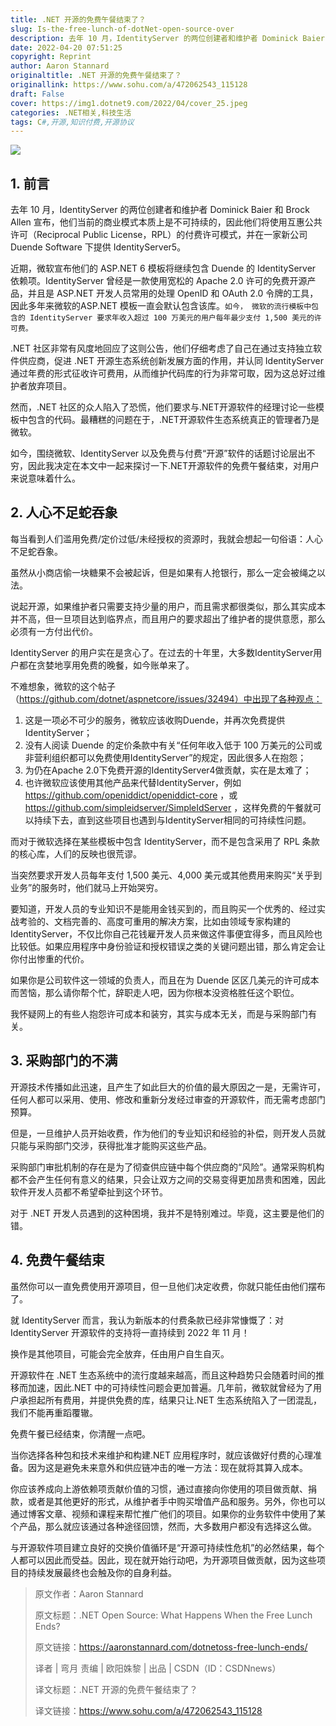 ```yaml
---
title: .NET 开源的免费午餐结束了？ 
slug: Is-the-free-lunch-of-dotNet-open-source-over
description: 去年 10 月，IdentityServer 的两位创建者和维护者 Dominick Baier 和 Brock Allen 宣布，他们当前的商业模式本质上是不可持续的
date: 2022-04-20 07:51:25
copyright: Reprint
author: Aaron Stannard
originaltitle: .NET 开源的免费午餐结束了？ 
originallink: https://www.sohu.com/a/472062543_115128
draft: False
cover: https://img1.dotnet9.com/2022/04/cover_25.jpeg
categories: .NET相关,科技生活
tags: C#,开源,知识付费,开源协议
---
```


![](https://img1.dotnet9.com/2022/04/cover_25.jpeg)

## 1. 前言

去年 10 月，IdentityServer 的两位创建者和维护者 Dominick Baier 和 Brock Allen 宣布，他们当前的商业模式本质上是不可持续的，因此他们将使用互惠公共许可（Reciprocal Public License，RPL）的付费许可模式，并在一家新公司 Duende Software 下提供 IdentityServer5。

近期，微软宣布他们的 ASP.NET 6 模板将继续包含 Duende 的 IdentityServer 依赖项。IdentityServer 曾经是一款使用宽松的 Apache 2.0 许可的免费开源产品，并且是 ASP.NET 开发人员常用的处理 OpenID 和 OAuth 2.0 令牌的工具，因此多年来微软的ASP.NET 模板一直会默认包含该库。`如今， 微软的流行模板中包含的 IdentityServer 要求年收入超过 100 万美元的用户每年最少支付 1,500 美元的许可费。`

.NET 社区非常有风度地回应了这则公告，他们仔细考虑了自己在通过支持独立软件供应商，促进 .NET 开源生态系统创新发展方面的作用，并认同 IdentityServer 通过年费的形式征收许可费用，从而维护代码库的行为非常可取，因为这总好过维护者放弃项目。

然而，.NET 社区的众人陷入了恐慌，他们要求与.NET开源软件的经理讨论一些模板中包含的代码。最糟糕的问题在于，.NET开源软件生态系统真正的管理者乃是微软。

如今，围绕微软、IdentityServer 以及免费与付费“开源”软件的话题讨论层出不穷，因此我决定在本文中一起来探讨一下.NET开源软件的免费午餐结束，对用户来说意味着什么。

## 2. 人心不足蛇吞象

每当看到人们滥用免费/定价过低/未经授权的资源时，我就会想起一句俗语：人心不足蛇吞象。

虽然从小商店偷一块糖果不会被起诉，但是如果有人抢银行，那么一定会被绳之以法。

说起开源，如果维护者只需要支持少量的用户，而且需求都很类似，那么其实成本并不高，但一旦项目达到临界点，而且用户的要求超出了维护者的提供意愿，那么必须有一方付出代价。

IdentityServer 的用户实在是贪心了。在过去的十年里，大多数IdentityServer用户都在贪婪地享用免费的晚餐，如今账单来了。

不难想象，微软的这个帖子（https://github.com/dotnet/aspnetcore/issues/32494）中出现了各种观点：

1. 这是一项必不可少的服务，微软应该收购Duende，并再次免费提供 IdentityServer；
2. 没有人阅读 Duende 的定价条款中有关“任何年收入低于 100 万美元的公司或非营利组织都可以免费使用IdentityServer”的规定，因此很多人在抱怨；
3. 为仍在Apache 2.0下免费开源的IdentityServer4做贡献，实在是太难了；
4. 也许微软应该使用其他产品来代替IdentityServer，例如 https://github.com/openiddict/openiddict-core ，或 https://github.com/simpleidserver/SimpleIdServer ，这样免费的午餐就可以持续下去，直到这些项目也遇到与IdentityServer相同的可持续性问题。

而对于微软选择在某些模板中包含 IdentityServer，而不是包含采用了 RPL 条款的核心库，人们的反映也很荒谬。

当突然要求开发人员每年支付 1,500 美元、4,000 美元或其他费用来购买“关乎到业务”的服务时，他们就马上开始哭穷。

要知道，开发人员的专业知识不是能用金钱买到的，而且购买一个优秀的、经过实战考验的、文档完善的、高度可重用的解决方案，比如由领域专家构建的 IdentityServer，不仅比你自己花钱雇开发人员来做这件事便宜得多，而且风险也比较低。如果应用程序中身份验证和授权错误之类的关键问题出错，那么肯定会让你付出惨重的代价。

如果你是公司软件这一领域的负责人，而且在为 Duende 区区几美元的许可成本而苦恼，那么请你帮个忙，辞职走人吧，因为你根本没资格胜任这个职位。

我怀疑网上的有些人抱怨许可成本和装穷，其实与成本无关，而是与采购部门有关。

## 3. 采购部门的不满

开源技术传播如此迅速，且产生了如此巨大的价值的最大原因之一是，无需许可，任何人都可以采用、使用、修改和重新分发经过审查的开源软件，而无需考虑部门预算。

但是，一旦维护人员开始收费，作为他们的专业知识和经验的补偿，则开发人员就只能与采购部门交涉，获得批准才能购买这些产品。

采购部门审批机制的存在是为了彻查供应链中每个供应商的“风险”。通常采购机构都不会产生任何有意义的结果，只会让双方之间的交易变得更加昂贵和困难，因此软件开发人员都不希望牵扯到这个环节。

对于 .NET 开发人员遇到的这种困境，我并不是特别难过。毕竟，这主要是他们的错。

## 4. 免费午餐结束

虽然你可以一直免费使用开源项目，但一旦他们决定收费，你就只能任由他们摆布了。

就 IdentityServer 而言，我认为新版本的付费条款已经非常慷慨了：对 IdentityServer 开源软件的支持将一直持续到 2022 年 11 月！

换作是其他项目，可能会完全放弃，任由用户自生自灭。

开源软件在 .NET 生态系统中的流行度越来越高，而且这种趋势只会随着时间的推移而加速，因此.NET 中的可持续性问题会更加普遍。几年前，微软就曾经为了用户承担起所有费用，并提供免费的库，结果只让.NET 生态系统陷入了一团混乱，我们不能再重蹈覆辙。

免费午餐已经结束，你清醒一点吧。

当你选择各种包和技术来维护和构建.NET 应用程序时，就应该做好付费的心理准备。因为这是避免未来意外和供应链冲击的唯一方法：现在就将其算入成本。

你应该养成向上游依赖项贡献价值的习惯，通过直接向你使用的项目做贡献、捐款，或者是其他更好的形式，从维护者手中购买增值产品和服务。另外，你也可以通过博客文章、视频和课程来帮忙推广他们的项目。如果你的业务软件中使用了某个产品，那么就应该通过各种途径回馈，然而，大多数用户都没有选择这么做。

与开源软件项目建立良好的交换价值循环是“开源可持续性危机”的必然结果，每个人都可以因此而受益。因此，现在就开始行动吧，为开源项目做贡献，因为这些项目的持续发展最终也会触及你的自身利益。

>原文作者：Aaron Stannard
>
>原文标题：.NET Open Source: What Happens When the Free Lunch Ends?
>
>原文链接：https://aaronstannard.com/dotnetoss-free-lunch-ends/
>
>译者 | 弯月 责编 | 欧阳姝黎 | 出品 | CSDN（ID：CSDNnews）
>
>译文标题：.NET 开源的免费午餐结束了？ 
>
>译文链接：https://www.sohu.com/a/472062543_115128